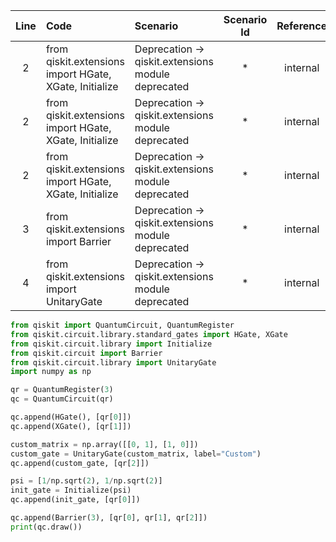 | Line | Code | Scenario | Scenario Id | Reference | Artifact | Refactoring |
| :--: | :--- | :------- | :---------: | :-------: | :------- | :---------- |
| 2 | from qiskit.extensions import HGate, XGate, Initialize | Deprecation -> qiskit.extensions module deprecated | * | internal | HGate | from qiskit.circuit.library.standard_gates import HGate |
| 2 | from qiskit.extensions import HGate, XGate, Initialize | Deprecation -> qiskit.extensions module deprecated | * | internal | XGate | from qiskit.circuit.library.standard_gates import XGate |
| 2 | from qiskit.extensions import HGate, XGate, Initialize | Deprecation -> qiskit.extensions module deprecated | * | internal | Initialize | from qiskit.circuit.library import Initialize |
| 3 | from qiskit.extensions import Barrier | Deprecation -> qiskit.extensions module deprecated | * | internal | Barrier | from qiskit.circuit import Barrier |
| 4 | from qiskit.extensions import UnitaryGate | Deprecation -> qiskit.extensions module deprecated | * | internal | UnitaryGate | from qiskit.circuit.library import UnitaryGate |

```python
from qiskit import QuantumCircuit, QuantumRegister
from qiskit.circuit.library.standard_gates import HGate, XGate
from qiskit.circuit.library import Initialize
from qiskit.circuit import Barrier
from qiskit.circuit.library import UnitaryGate
import numpy as np

qr = QuantumRegister(3)
qc = QuantumCircuit(qr)

qc.append(HGate(), [qr[0]])
qc.append(XGate(), [qr[1]])

custom_matrix = np.array([[0, 1], [1, 0]])
custom_gate = UnitaryGate(custom_matrix, label="Custom")
qc.append(custom_gate, [qr[2]])

psi = [1/np.sqrt(2), 1/np.sqrt(2)]
init_gate = Initialize(psi)
qc.append(init_gate, [qr[0]])

qc.append(Barrier(3), [qr[0], qr[1], qr[2]])
print(qc.draw())
```